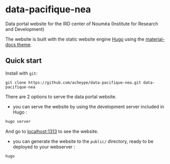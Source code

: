 # data-pacifique-nea
Data portal website for the IRD center of Nouméa (Institute for Research and Development)

The website is built with the static website engine [Hugo](http://gohugo.io/) using the [material-docs theme](http://github.com/digitalcraftsman/hugo-material-docs).

## Quick start

Install with `git`:

    git clone https://github.com/acheype/data-pacifique-nea.git data-pacifique-nea
    
There are 2 options to serve the data portal website.

* you can serve the website by using the development server included in Hugo :
``` sh
hugo server
```
And go to [localhost:1313](http://localhost:1313) to see the website.

* you can generate the website to the `public/` directory, ready to be deployed to your webserver :
``` sh
hugo
```
